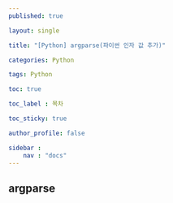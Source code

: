 ```yaml
---
published: true

layout: single

title: "[Python] argparse(파이썬 인자 값 추가)"

categories: Python

tags: Python

toc: true

toc_label : 목차

toc_sticky: true

author_profile: false

sidebar :
    nav : "docs"
---
```


## argparse

